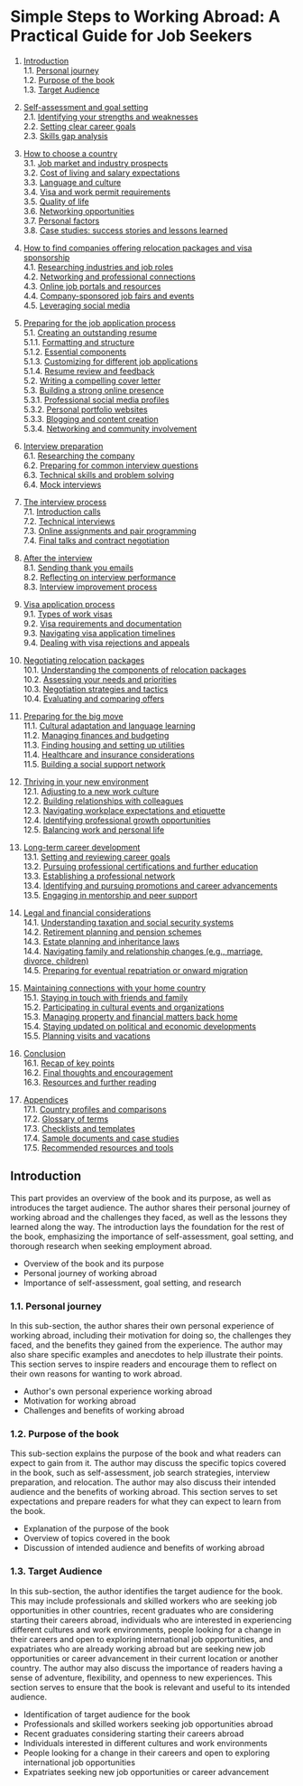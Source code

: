 # Simple Steps to Working Abroad: A Practical Guide for Job Seekers

1. [Introduction](#introduction)<br>
   1.1. [Personal journey](#personal-journey)<br>
   1.2. [Purpose of the book](#purpose-of-the-book)<br>
   1.3. [Target Audience](#target-audience)<br>

2. [Self-assessment and goal setting](#self-assessment-and-goal-setting)<br>
   2.1. [Identifying your strengths and weaknesses](#identifying-your-strengths-and-weaknesses)<br>
   2.2. [Setting clear career goals](#setting-clear-career-goals)<br>
   2.3. [Skills gap analysis](#skills-gap-analysis)<br>

3. [How to choose a country](#how-to-choose-a-country)<br>
   3.1. [Job market and industry prospects](#job-market-and-industry-prospects)<br>
   3.2. [Cost of living and salary expectations](#cost-of-living-and-salary-expectations)<br>
   3.3. [Language and culture](#language-and-culture)<br>
   3.4. [Visa and work permit requirements](#visa-and-work-permit-requirements)<br>
   3.5. [Quality of life](#quality-of-life)<br>
   3.6. [Networking opportunities](#networking-opportunities)<br>
   3.7. [Personal factors](#personal-factors)<br>
   3.8. [Case studies: success stories and lessons learned](#case-studies-success-stories-and-lessons-learned)<br>

4. [How to find companies offering relocation packages and visa sponsorship](#how-to-find-companies-offering-relocation-packages-and-visa-sponsorship)<br>
   4.1. [Researching industries and job roles](#researching-industries-and-job-roles)<br>
   4.2. [Networking and professional connections](#networking-and-professional-connections)<br>
   4.3. [Online job portals and resources](#online-job-portals-and-resources)<br>
   4.4. [Company-sponsored job fairs and events](#company-sponsored-job-fairs-and-events)<br>
   4.5. [Leveraging social media](#leveraging-social-media)<br>

5. [Preparing for the job application process](#preparing-for-the-job-application-process)<br>
   5.1. [Creating an outstanding resume](#creating-an-outstanding-resume)<br>
       5.1.1. [Formatting and structure](#formatting-and-structure)<br>
       5.1.2. [Essential components](#essential-components)<br>
       5.1.3. [Customizing for different job applications](#customizing-for-different-job-applications)<br>
       5.1.4. [Resume review and feedback](#resume-review-and-feedback)<br>
   5.2. [Writing a compelling cover letter](#writing-a-compelling-cover-letter)<br>
   5.3. [Building a strong online presence](#building-a-strong-online-presence)<br>
       5.3.1. [Professional social media profiles](#professional-social-media-profiles)<br>
       5.3.2. [Personal portfolio websites](#personal-portfolio-websites)<br>
       5.3.3. [Blogging and content creation](#blogging-and-content-creation)<br>
       5.3.4. [Networking and community involvement](#networking-and-community-involvement)<br>

6. [Interview preparation](#interview-preparation)<br>
   6.1. [Researching the company](#researching-the-company)<br>
   6.2. [Preparing for common interview questions](#preparing-for-common-interview-questions)<br>
   6.3. [Technical skills and problem solving](#technical-skills-and-problem-solving)<br>
   6.4. [Mock interviews](#mock-interviews)<br>

7. [The interview process](#the-interview-process)<br>
   7.1. [Introduction calls](#introduction-calls)<br>
   7.2. [Technical interviews](#technical-interviews)<br>
   7.3. [Online assignments and pair programming](#online-assignments-and-pair-programming)<br>
   7.4. [Final talks and contract negotiation](#final-talks-and-contract-negotiation)<br>

8. [After the interview](#after-the-interview)<br>
   8.1. [Sending thank you emails](#sending-thank-you-emails)<br>
   8.2. [Reflecting on interview performance](#reflecting-on-interview-performance)<br>
   8.3. [Interview improvement process](#interview-improvement-process)<br>

9. [Visa application process](#visa-application-process)<br>
   9.1. [Types of work visas](#types-of-work-visas)<br>
   9.2. [Visa requirements and documentation](#visa-requirements-and-documentation)<br>
   9.3. [Navigating visa application timelines](#navigating-visa-application-timelines)<br>
   9.4. [Dealing with visa rejections and appeals](#dealing-with-visa-rejections-and-appeals)<br>

10. [Negotiating relocation packages](#negotiating-relocation-packages)<br>
    10.1. [Understanding the components of relocation packages](#understanding-the-components-of-relocation-packages)<br>
    10.2. [Assessing your needs and priorities](#assessing-your-needs-and-priorities)<br>
    10.3. [Negotiation strategies and tactics](#negotiation-strategies-and-tactics)<br>
    10.4. [Evaluating and comparing offers](#evaluating-and-comparing-offers)<br>

11. [Preparing for the big move](#preparing-for-the-big-move)<br>
    11.1. [Cultural adaptation and language learning](#cultural-adaptation-and-language-learning)<br>
    11.2. [Managing finances and budgeting](#managing-finances-and-budgeting)<br>
    11.3. [Finding housing and setting up utilities](#finding-housing-and-setting-up-utilities)<br>
    11.4. [Healthcare and insurance considerations](#healthcare-and-insurance-considerations)<br>
    11.5. [Building a social support network](#building-a-social-support-network)<br>

12. [Thriving in your new environment](#thriving-in-your-new-environment)<br>
    12.1. [Adjusting to a new work culture](#adjusting-to-a-new-work-culture)<br>
    12.2. [Building relationships with colleagues](#building-relationships-with-colleagues)<br>
    12.3. [Navigating workplace expectations and etiquette](#navigating-workplace-expectations-and-etiquette)<br>
    12.4. [Identifying professional growth opportunities](#identifying-professional-growth-opportunities)<br>
    12.5. [Balancing work and personal life](#balancing-work-and-personal-life)<br>

13. [Long-term career development](#long-term-career-development)<br>
    13.1. [Setting and reviewing career goals](#setting-and-reviewing-career-goals)<br>
    13.2. [Pursuing professional certifications and further education](#pursuing-professional-certifications-and-further-education)<br>
    13.3. [Establishing a professional network](#establishing-a-professional-network)<br>
    13.4. [Identifying and pursuing promotions and career advancements](#identifying-and-pursuing-promotions-and-career-advancements)<br>
    13.5. [Engaging in mentorship and peer support](#engaging-in-mentorship-and-peer-support)<br>

14. [Legal and financial considerations](#legal-and-financial-considerations)<br>
    14.1. [Understanding taxation and social security systems](#understanding-taxation-and-social-security-systems)<br>
    14.2. [Retirement planning and pension schemes](#retirement-planning-and-pension-schemes)<br>
    14.3. [Estate planning and inheritance laws](#estate-planning-and-inheritance-laws)<br>
    14.4. [Navigating family and relationship changes (e.g., marriage, divorce, children)](#navigating-family-and-relationship-changes-eg-marriage-divorce-children)<br>
    14.5. [Preparing for eventual repatriation or onward migration](#preparing-for-eventual-repatriation-or-onward-migration)<br>

15. [Maintaining connections with your home country](#maintaining-connections-with-your-home-country)<br>
    15.1. [Staying in touch with friends and family](#staying-in-touch-with-friends-and-family)<br>
    15.2. [Participating in cultural events and organizations](#participating-in-cultural-events-and-organizations)<br>
    15.3. [Managing property and financial matters back home](#managing-property-and-financial-matters-back-home)<br>
    15.4. [Staying updated on political and economic developments](#staying-updated-on-political-and-economic-developments)<br>
    15.5. [Planning visits and vacations](#planning-visits-and-vacations)<br>

16. [Conclusion](#conclusion)<br>
    16.1. [Recap of key points](#recap-of-key-points)<br>
    16.2. [Final thoughts and encouragement](#final-thoughts-and-encouragement)<br>
    16.3. [Resources and further reading](#resources-and-further-reading)<br>

17. [Appendices](#appendices)<br>
    17.1. [Country profiles and comparisons](#country-profiles-and-comparisons)<br>
    17.2. [Glossary of terms](#glossary-of-terms)<br>
    17.3. [Checklists and templates](#checklists-and-templates)<br>
    17.4. [Sample documents and case studies](#sample-documents-and-case-studies)<br>
    17.5. [Recommended resources and tools](#recommended-resources-and-tools)<br>

## Introduction

This part provides an overview of the book and its purpose, as well as introduces the target audience. The author shares their personal journey of working abroad and the challenges they faced, as well as the lessons they learned along the way. The introduction lays the foundation for the rest of the book, emphasizing the importance of self-assessment, goal setting, and thorough research when seeking employment abroad.

- Overview of the book and its purpose
- Personal journey of working abroad
- Importance of self-assessment, goal setting, and research

### 1.1. Personal journey

In this sub-section, the author shares their own personal experience of working abroad, including their motivation for doing so, the challenges they faced, and the benefits they gained from the experience. The author may also share specific examples and anecdotes to help illustrate their points. This section serves to inspire readers and encourage them to reflect on their own reasons for wanting to work abroad.

- Author's own personal experience working abroad
- Motivation for working abroad
- Challenges and benefits of working abroad

### 1.2. Purpose of the book

This sub-section explains the purpose of the book and what readers can expect to gain from it. The author may discuss the specific topics covered in the book, such as self-assessment, job search strategies, interview preparation, and relocation. The author may also discuss their intended audience and the benefits of working abroad. This section serves to set expectations and prepare readers for what they can expect to learn from the book.

- Explanation of the purpose of the book
- Overview of topics covered in the book
- Discussion of intended audience and benefits of working abroad

### 1.3. Target Audience

In this sub-section, the author identifies the target audience for the book. This may include professionals and skilled workers who are seeking job opportunities in other countries, recent graduates who are considering starting their careers abroad, individuals who are interested in experiencing different cultures and work environments, people looking for a change in their careers and open to exploring international job opportunities, and expatriates who are already working abroad but are seeking new job opportunities or career advancement in their current location or another country. The author may also discuss the importance of readers having a sense of adventure, flexibility, and openness to new experiences. This section serves to ensure that the book is relevant and useful to its intended audience.

- Identification of target audience for the book
- Professionals and skilled workers seeking job opportunities abroad
- Recent graduates considering starting their careers abroad
- Individuals interested in different cultures and work environments
- People looking for a change in their careers and open to exploring international job opportunities
- Expatriates seeking new job opportunities or career advancement

